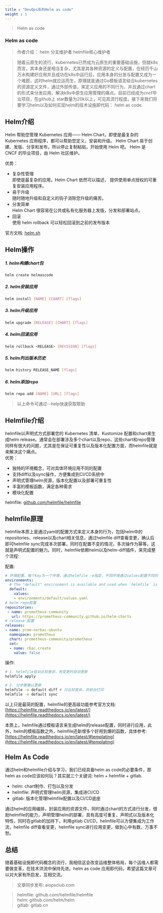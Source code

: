 ```yaml
---
title : "DevOps系列Helm as code"
weight : 1
---
```

> Helm as code 

### Helm as code
>作者介绍： helm 分支维护者 helmfile核心维护者

> 随着云原生的流行，kubernetes已然成为云原生的重要基础设施，但就k8s而言，其本身还是相当复杂，尤其是其各种资源的定义与配置，在经历千山万水构建好应用并且成功在k8s中运行后，应用本身的分发与配置又成为一个难题，这时helm就应运而生，原理就是通过Go模板语言结合kubernetes的资源定义文件，通过外部传值，来定义应用的不同行为，并且通过chart的形式来分发应用，解决k8s中原生应用管理的痛点。目前已经成为cncf毕业项目，在github上 star数量为20k以上，可见其流行程度。接下来我们将要学习helm以及如何实现helm的技术设施即代码： helm as code.
## Helm介绍
Helm 帮助您管理 Kubernetes 应用—— Helm Chart，即使是最复杂的 Kubernetes 应用程序，都可以帮助您定义，安装和升级。
Helm Chart 易于创建、发版、分享和发布，所以停止复制粘贴，开始使用 Helm 吧。
Helm 是 CNCF 的毕业项目，由 Helm 社区维护。

优势：
* 复杂性管理  
即使是最复杂的应用，Helm Chart 依然可以描述， 提供使用单点授权的可重复安装应用程序。
* 易于升级  
随时随地升级和自定义的钩子消除您升级的痛苦。
* 分发简单  
Helm Chart 很容易在公共或私有化服务器上发版，分发和部署站点。
* 回滚  
使用 helm rollback 可以轻松回滚到之前的发布版本  

官方文档: [helm.sh](helm.sh)

## Helm操作

##### 1. helm构建chart包
```bash
helm create helmascode
```
##### 2. helm安装应用
```bash
helm install [NAME] [CHART] [flags]
```
##### 3. helm升级应用
```bash
helm upgrade [RELEASE] [CHART] [flags]
```
##### 4. helm回滚应用
```bash
helm rollback <RELEASE> [REVISION] [flags]
```
##### 5. helm列出版本历史
```bash
helm history RELEASE_NAME [flags]
```
##### 6. helm添加repo
```bash
helm repo add [NAME] [URL] [flags]
```
> 以上命令可通过--help快速获取帮助

## Helmfile介绍

helmfile以声明式方式部署您的 Kubernetes 清单、Kustomize 配置和chart来生成helm release。通常会在部署涉及多个chart以及repo，这些chart和repo管理同样有很大的问题，尤其是在保证可重复性以及版本化配置方面，而helmfile就是来解决这个痛点。  
优势：
* 独特的环境概念，可对具体环境应用不同的配置
* 支持diff以及sync操作，方便集成到CI/CD系统中
* 声明式管理helm资源，版本化配置以及部署可重复性
* 丰富的模板函数，满足各种需求
* 模块化配置

helmfile: [github.com/helmfile/helmfile](github.com/helmfile/helmfile)

## helmfile原理
helmfile本质上是通过yaml的配置方式来定义本身的行为，包括helm中的repositories、release以及chart相关信息，通过helmfile diff查看变更，确认后即可helmfile sync完成本次部署，同时在配置不变的情况，多次操作为幂等，这就是声明式配置的魅力。同时，helmfile依赖helm以及helm-diff插件，来完成整个流程:

配置:
```yaml
# 环境配置，每个key为一个环境，通过helmfile -e指定，不同环境通过values配置不同的值
environments:
  # The "default" environment is available and used when `helmfile` is run without `--environment NAME`.
  default:
    values:
    - environments/default/values.yaml 
# helm repo配置
repositories:
 - name: prometheus-community
   url: https://prometheus-community.github.io/helm-charts
# release 配置
releases:
- name: prom-norbac-ubuntu
  namespace: prometheus
  chart: prometheus-community/prometheus
  set:
  - name: rbac.create
    value: false
```
操作:
```bash
# 1. helmfile自动比较差异，有变更时自动更新
helmfile apply

# 2. 分步骤确认更新
helmfile -e default diff # 只比较差异，并前台打印
helmfile -e default sync
```
以上只是最简的配置，helmfile的更高级功能参考官方文档: [https://helmfile.readthedocs.io/en/latest/](https://helmfile.readthedocs.io/en/latest/)

本质上，helmfile通过模板语言来生成helm的release配置，同时进行应用，此外，helm的模板函数之外，helmfile还新增多个好用到爆的函数，具体参考: [https://helmfile.readthedocs.io/en/latest/#templating](https://helmfile.readthedocs.io/en/latest/#templating)
## Helm As Code
通过helm和helmfile介绍与学习，我们已经具备helm as code的必要条件，那helm as code应该如何玩？其实就三个关键词: helm + helmfile + gitlab.
* helm: chart制作、打包以及分发
* helmfile: 声明式管理helm资源，集成进CI/CD
* gitlab: 版本化管理helmfile配置以及CI/CD底座

通过helm的应用编排，封装应用的资源文件，同时通过chart的方式进行分发，借助helmfile的能力，声明管理helm的部署，具有高度可重复、声明式以及版本化特性，同时在gitlab的加持下，利用gitlab  CI/CD，helmfile可以方便集成为工作流，helmfile diff查看变更，helmfile sync进行应用变更，做到心中有数，万事不愁。

## 总结

随着基础设施即代码概念的流行，我相信这会改变运维整体格局，每个运维人都需要做变革，在技术洪流中保持先进。helm as code 应用即代码，希望这篇文章可以对大家有所启发，互相交流。

> 文章同步发布: aiopsclub.com

> helmfile: github.com/helmfile/helmfile  
helm: github.com/helm/helm  
gitlab: gitlab.cn  
